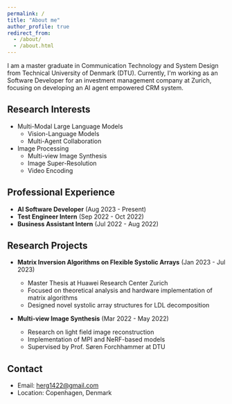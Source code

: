 ```yaml
---
permalink: /
title: "About me"
author_profile: true
redirect_from: 
  - /about/
  - /about.html
---
```

I am a master graduate in Communication Technology and System Design from Technical University of Denmark (DTU). Currently, I'm working as an Software Developer for an investment management company at Zurich, focusing on developing an AI agent empowered CRM system.

## Research Interests
* Multi-Modal Large Language Models
  * Vision-Language Models
  * Multi-Agent Collaboration
* Image Processing
  * Multi-view Image Synthesis
  * Image Super-Resolution
  * Video Encoding

## Professional Experience
* **AI Software Developer** (Aug 2023 - Present)
* **Test Engineer Intern** (Sep 2022 - Oct 2022)
* **Business Assistant Intern** (Jul 2022 - Aug 2022)

## Research Projects
* **Matrix Inversion Algorithms on Flexible Systolic Arrays** (Jan 2023 - Jul 2023)
  * Master Thesis at Huawei Research Center Zurich
  * Focused on theoretical analysis and hardware implementation of matrix algorithms
  * Designed novel systolic array structures for LDL decomposition

* **Multi-view Image Synthesis** (Mar 2022 - May 2022)
  * Research on light field image reconstruction
  * Implementation of MPI and NeRF-based models
  * Supervised by Prof. Søren Forchhammer at DTU

## Contact
* Email: herg1422@gmail.com
* Location: Copenhagen, Denmark